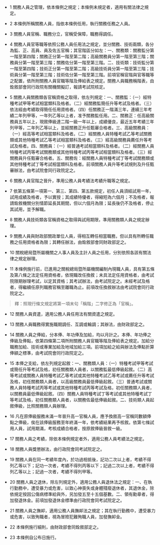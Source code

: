 * 1 關務人員之管理，依本條例之規定；本條例未規定者，適用有關法律之規定。

* 2 本條例所稱關務人員，指依本條例任用，執行關務任務之人員。

* 3 關務人員官稱、職務分立，官稱受保障，職務得調任。

* 4 關務人員官等職等依照公務人員任用法之規定，並分關務、技術兩類，各分為監、正、高員、員及佐五官稱；其官階區分如左：一、關務類：關務監分第一階至第四階；關務正分第一階至第二階；高級關務員分第一階至第三階；關務員分第一階至第三階；關務佐分第一階至第三階。二、技術類：技術監分第一階至第四階；技術正分第一階至第二階；高級技術員分第一階至第三階；技術員分第一階至第三階；技術佐分第一階至第三階。前項官稱官階與官等職等之配置，依所附關務人員官職等階及俸給表之規定。關務人員職務稱階表，由銓敘部會同行政院有關機關擬訂，報請考試院核定。

* 5 關務人員關務類各官稱資格之取得，依左列規定：一、關務監：（一）經特種考試甲等考試相當類科及格者。（二）經關務監簡任升等考試及格者。（三）依法經由考績取得簡任任用資格者。（四）任關務正一階滿三年，連續三年考績二年列甲等，一年列乙等以上者，准予關務監任用。二、關務正：任高級關務員五年以上，現敘俸級達二階一級一年以上，成績優良，最近五年考績三年列甲等，二年列乙等以上，並經關務正升任甄審合格者。三、高級關務員：（一）經高等考試相當類科及格者。（二）經關務人員特種考試乙等考試關務類或其他特種考試乙等考試相當類科及格者。（三）經高級關務員薦任升等考試及格者。四、關務員：（一）經普通考試相當類科及格者。（二）經關務人員特種考試丙等考試關務類或其他特種考試丙等考試相當類科及格者。（三）經關務員升任甄審合格者。五、關務佐：經關務人員特種考試丁等考試關務類或其他特種考試丁等考試相當類科及格者。前項關務人員升等考試規則及升任甄審辦法，由考試院會同行政院定之。

* 6 關務人員官階之晉升，準用公務人員考績法考績升職等之規定。

* 7 依第五條第一項第一、第三、第四、第五款規定，初任人員須經試用一年，試用成績及格者，予以實授；其成績特優者，得縮短為六個月；不及格者，報請銓敘機關分別情節延長其期間，但以六個月為限；延長後仍不及格者，停止其試用，並予解職。

* 8 關務人員技術類各官稱資格之取得與試用期限，準用關務類人員之規定辦理。

* 9 關務人員與財政部關政單位人員，得相互轉任相當職務，但以具有所轉任職務之任用資格者為限；其轉任辦法，由銓敘部會同財政部定之。

* 10 關稅總局暨所屬機關之人事人員及主計人員之任用，分別依照各該有關法律之規定辦理。

* 11 本條例施行前，已進用之關稅總局暨所屬機關編制內現職人員，具有第五條及第八條之法定任用資格者，依現職改任換敘；未具法定任用資格者，由考試院限期辦理考試，以定其資格；其考試辦法，由考試院定之。未經考試及格者，得繼續任原列職務官稱至離職為止。前項改任換敘辦法由考試院會同行政院定之。

> 釋：照現行條文規定將第一項末句「稱階」二字修正為「官稱」。

* 12 關務人員資遣，適用公務人員任用法有關資遣之規定。

* 13 關務人員職務得實施職期調任、互調或輪調；其辦法，由財政部定之。

* 14 關務人員之俸給，分本俸、年功俸及加給，均以月計之。本俸、年功俸之俸級及俸點，依第四條第二項所附關務人員官職等階及俸給表之規定。加給分職務加給、技術或專業加給及地域加給三項。前項加給之給與辦法及俸點折算俸額之標準，由考試院會同行政院定之。

* 15 本俸之支給，依左列規定起敘：一、關務類人員：（一）特種考試甲等考試或簡任升等考試及格，初任關務類人員者，以關務監最低俸級起敘。（二）高等考試或關務人員特種考試乙等考試或其他特種考試乙等考試或薦任升等考試及格，初任關務類人員者，以高級關務員最低俸級起敘。（三）普通考試或關務人員特種考試丙等考試或其他特種考試丙等考試及格，初任關務類人員者，以關務員最低俸級起敘。（四）關務人員特種考試丁等考試或其他特種考試丁等考試及格，初任關務類人員者，以關務佐最低俸級起敘。二、技術類人員起敘俸級，比照關務類人員辦理。

* 16 凡在原俸級服務未滿一年晉升高一官稱人員，應予換敘高一官稱同數額俸點之俸級，俟在該俸級服務至年終滿一年，依考績結果再予核敘。依第七條試用人員，試用期滿，考核成績合格者，按原敘俸級晉敘一級。

* 17 關務人員之考績，除依本條例規定者外，適用公務人員考績法之規定。

* 18 關務人員獎懲辦法，由行政院會同考試院定之。

* 19 關務人員在同一考績年度內，於功過相抵後，記功二次以上者，考績不得列乙等以下；記功一次者，考績不得列丙等以下；記過二次以上者，考績不得列乙等以上；記過一次者，考績不得列甲等。

* 20 關務人員之退休，除左列規定外，適用公務人員退休法之規定：一、在執行勤務中，遭受暴力或危害，以致心神喪失或身體殘廢退休者，其退休金，除依規定按因公傷病標準給與外，另加發五至十五個基數。二、領有勳章者，得加發退休金。前項加發退休金標準由行政院會同考試院定之。

* 21 關務人員之撫卹，適用公務人員撫卹法之規定；其在執行勤務中，遭受暴力或危害，以致殉職者，視為冒險犯難殉職人員，加發撫卹金。

* 22 本條例施行細則，由財政部會同銓敘部定之。

* 23 本條例自公布日施行。

